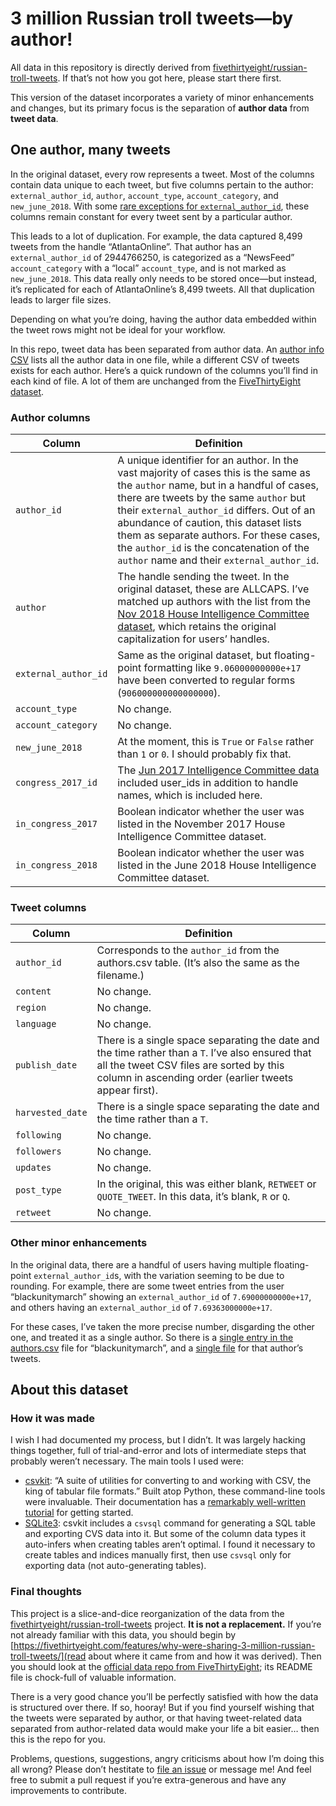 # 3 million Russian troll tweets—by author!

All data in this repository is directly derived from [fivethirtyeight/russian-troll-tweets](https://github.com/fivethirtyeight/russian-troll-tweets/). If that’s not how you got here, please start there first.

This version of the dataset incorporates a variety of minor enhancements and changes, but its primary focus is the separation of **author data** from **tweet data**.

## One author, many tweets
In the original dataset, every row represents a tweet. Most of the columns contain data unique to each tweet, but five columns pertain to the author: `external_author_id`, `author`, `account_type`, `account_category`, and `new_june_2018`. With some [rare exceptions for `external_author_id`](https://github.com/fivethirtyeight/russian-troll-tweets/issues/16), these columns remain constant for every tweet sent by a particular author.

This leads to a lot of duplication. For example, the data captured 8,499 tweets from the handle “AtlantaOnline”. That author has an `external_author_id` of 2944766250, is categorized as a “NewsFeed” `account_category` with a “local” `account_type`, and is not marked as `new_june_2018`. This data really only needs to be stored once—but instead, it’s replicated for each of AtlantaOnline’s 8,499 tweets. All that duplication leads to larger file sizes.

Depending on what you’re doing, having the author data embedded within the tweet rows might not be ideal for your workflow.

In this repo, tweet data has been separated from author data. An [author info CSV](https://github.com/bet4a/russian-troll-tweets-by-author/blob/master/authors.csv) lists all the author data in one file, while a different CSV of tweets exists for each author. Here’s a quick rundown of the columns you’ll find in each kind of file. A lot of them are unchanged from the [FiveThirtyEight dataset](https://github.com/fivethirtyeight/russian-troll-tweets/).

### Author columns
|Column|Definition|
|----|----|
|`author_id`|A unique identifier for an author. In the vast majority of cases this is the same as the `author` name, but in a handful of cases, there are tweets by the same `author` but their `external_author_id` differs. Out of an abundance of caution, this dataset lists them as separate authors. For these cases, the `author_id` is the concatenation of the `author` name and their `external_author_id`.
|`author`| The handle sending the tweet. In the original dataset, these are ALLCAPS. I’ve matched up authors with the list from the [Nov 2018 House Intelligence Committee dataset](https://democrats-intelligence.house.gov/uploadedfiles/ira_handles_june_2018.pdf), which retains the original capitalization for users’ handles.
|`external_author_id`|Same as the original dataset, but floating-point formatting like `9.06000000000e+17` have been converted to regular forms (`906000000000000000`).
|`account_type`|No change.
|`account_category`| No change.
|`new_june_2018`| At the moment, this is `True` or `False` rather than `1` or `0`. I should probably fix that.
|`congress_2017_id`| The [Jun 2017 Intelligence Committee data](https://democrats-intelligence.house.gov/uploadedfiles/exhibit_b.pdf) included user_ids in addition to handle names, which is included here.
|`in_congress_2017`| Boolean indicator whether the user was listed in the November 2017 House Intelligence Committee dataset.
|`in_congress_2018`| Boolean indicator whether the user was listed in the June 2018 House Intelligence Committee dataset.

### Tweet columns
|Column|Definition|
|----|----|
|`author_id`|Corresponds to the `author_id` from the authors.csv table. (It’s also the same as the filename.)
|`content`| No change.
|`region`| No change.
|`language`| No change.
|`publish_date`| There is a single space separating the date and the time rather than a `T`. I’ve also ensured that all the tweet CSV files are sorted by this column in ascending order (earlier tweets appear first).
|`harvested_date`| There is a single space separating the date and the time rather than a `T`.
|`following`|No change.
|`followers`|No change.
|`updates`|No change.
|`post_type`|In the original, this was either blank, `RETWEET` or `QUOTE_TWEET`. In this data, it’s blank, `R` or `Q`.
|`retweet`|No change.

### Other minor enhancements
In the original data, there are a handful of users having multiple floating-point `external_author_id`s, with the variation seeming to be due to rounding. For example, there are some tweet entries from the user “blackunitymarch” showing an `external_author_id` of `7.69000000000e+17`, and others having an `external_author_id` of `7.69363000000e+17`.

For these cases, I’ve taken the more precise number, disgarding the other one, and treated it as a single author. So there is a [single entry in the authors.csv](https://github.com/bet4a/russian-troll-tweets-by-author/blob/master/authors.csv#L415) file for “blackunitymarch”, and a [single file](https://github.com/bet4a/russian-troll-tweets-by-author/blob/master/B/blackunitymarch.csv) for that author’s tweets.

## About this dataset
### How it was made
I wish I had documented my process, but I didn’t. It was largely hacking things together, full of trial-and-error and lots of intermediate steps that probably weren’t necessary. The main tools I used were:

* [csvkit](https://github.com/wireservice/csvkit): “A suite of utilities for converting to and working with CSV, the king of tabular file formats.” Built atop Python, these command-line tools were invaluable. Their documentation has a [remarkably well-written tutorial](https://csvkit.readthedocs.io/en/1.0.3/tutorial.html) for getting started.
* [SQLite3](https://www.sqlite.org/index.html): csvkit includes a `csvsql` command for generating a SQL table and exporting CVS data into it. But some of the column data types it auto-infers when creating tables aren’t optimal. I found it necessary to create tables and indices manually first, then use `csvsql` only for exporting data (not auto-generating tables).

### Final thoughts
This project is a slice-and-dice reorganization of the data from the [fivethirtyeight/russian-troll-tweets](https://github.com/fivethirtyeight/russian-troll-tweets/) project. **It is not a replacement.** If you’re not already familiar with this data, you should begin by [https://fivethirtyeight.com/features/why-were-sharing-3-million-russian-troll-tweets/](read about where it came from and how it was derived). Then you should look at the [official data repo from FiveThirtyEight](https://github.com/fivethirtyeight/russian-troll-tweets/); its README file is chock-full of valuable information.

There is a very good chance you’ll be perfectly satisfied with how the data is structured over there. If so, hooray! But if you find yourself wishing that the tweets were separated by author, or that having tweet-related data separated from author-related data would make your life a bit easier… then this is the repo for you.

Problems, questions, suggestions, angry criticisms about how I’m doing this all wrong? Please don’t hestitate to [file an issue](https://github.com/bet4a/russian-troll-tweets-by-author/issues/new) or message me! And feel free to submit a pull request if you’re extra-generous and have any improvements to contribute.
